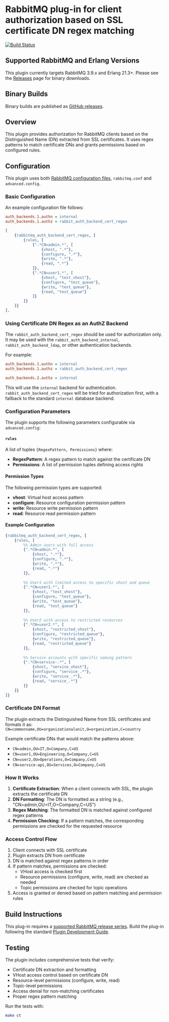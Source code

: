 # RabbitMQ plug-in for client authorization based on SSL certificate DN regex matching

[![Build Status](https://github.com/bastibrunn/rabbitmq-auth-backend-cert-regex/actions/workflows/main.yaml/badge.svg?branch=master)](https://github.com/bastibrunn/rabbitmq-auth-backend-cert-regex/actions)

## Supported RabbitMQ and Erlang Versions

This plugin currently targets RabbitMQ 3.9.x and Erlang 21.3+. Please see the [Releases](https://github.com/bastibrunn/rabbitmq-auth-backend-cert-regex/releases) page for binary downloads.

## Binary Builds

Binary builds are published as [GitHub releases](https://github.com/bastibrunn/rabbitmq-auth-backend-cert-regex/releases).

## Overview

This plugin provides authorization for RabbitMQ clients based on the Distinguished Name (DN) extracted from SSL certificates. It uses regex patterns to match certificate DNs and grants permissions based on configured rules.

## Configuration

This plugin uses both [RabbitMQ configuration files](http://www.rabbitmq.com/configure.html#configuration-file),
`rabbitmq.conf` and `advanced.config`.

### Basic Configuration

An example configuration file follows:

``` ini
auth_backends.1.authn = internal
auth_backends.1.authz = rabbit_auth_backend_cert_regex
```

```erlang
[
    {rabbitmq_auth_backend_cert_regex, [
        {rules, [
            {".*CN=admin.*", [
                {vhost, ".*"},
                {configure, ".*"},
                {write, ".*"},
                {read, ".*"}
            ]},
            {".*CN=user1.*", [
                {vhost, "test_vhost"},
                {configure, "test_queue"},
                {write, "test_queue"},
                {read, "test_queue"}
            ]}
        ]}
    ]}
].
```

### Using Certificate DN Regex as an AuthZ Backend

The `rabbit_auth_backend_cert_regex` should be used for authorization only. It may
be used with the `rabbit_auth_backend_internal`, `rabbit_auth_backend_ldap`, or other authentication backends.

For example:

``` ini
auth_backends.1.authn = internal
auth_backends.1.authz = rabbit_auth_backend_cert_regex

auth_backends.2.authz = internal
```

This will use the `internal` backend for authentication. `rabbit_auth_backend_cert_regex` will be tried
for authorization first, with a fallback to the standard `internal` database backend.

### Configuration Parameters

The plugin supports the following parameters configurable via `advanced.config`:

#### `rules`

A list of tuples `{RegexPattern, Permissions}` where:

- **RegexPattern**: A regex pattern to match against the certificate DN
- **Permissions**: A list of permission tuples defining access rights

#### Permission Types

The following permission types are supported:

- **vhost**: Virtual host access pattern
- **configure**: Resource configuration permission pattern
- **write**: Resource write permission pattern  
- **read**: Resource read permission pattern

#### Example Configuration

```erlang
{rabbitmq_auth_backend_cert_regex, [
    {rules, [
        %% Admin users with full access
        {".*CN=admin.*", [
            {vhost, ".*"},
            {configure, ".*"},
            {write, ".*"},
            {read, ".*"}
        ]},
        
        %% User1 with limited access to specific vhost and queue
        {".*CN=user1.*", [
            {vhost, "test_vhost"},
            {configure, "test_queue"},
            {write, "test_queue"},
            {read, "test_queue"}
        ]},
        
        %% User2 with access to restricted resources
        {".*CN=user2.*", [
            {vhost, "restricted_vhost"},
            {configure, "restricted_queue"},
            {write, "restricted_queue"},
            {read, "restricted_queue"}
        ]},
        
        %% Service accounts with specific naming pattern
        {".*CN=service-.*", [
            {vhost, "service_vhost"},
            {configure, "service_.*"},
            {write, "service_.*"},
            {read, "service_.*"}
        ]}
    ]}
]}
```

### Certificate DN Format

The plugin extracts the Distinguished Name from SSL certificates and formats it as:
`CN=commonname,OU=organizationalunit,O=organization,C=country`

Example certificate DNs that would match the patterns above:
- `CN=admin,OU=IT,O=Company,C=US`
- `CN=user1,OU=Engineering,O=Company,C=US`
- `CN=user2,OU=Operations,O=Company,C=US`
- `CN=service-api,OU=Services,O=Company,C=US`

### How It Works

1. **Certificate Extraction**: When a client connects with SSL, the plugin extracts the certificate DN
2. **DN Formatting**: The DN is formatted as a string (e.g., "CN=admin,OU=IT,O=Company,C=US")
3. **Regex Matching**: The formatted DN is matched against configured regex patterns
4. **Permission Checking**: If a pattern matches, the corresponding permissions are checked for the requested resource

### Access Control Flow

1. Client connects with SSL certificate
2. Plugin extracts DN from certificate
3. DN is matched against regex patterns in order
4. If pattern matches, permissions are checked:
   - VHost access is checked first
   - Resource permissions (configure, write, read) are checked as needed
   - Topic permissions are checked for topic operations
5. Access is granted or denied based on pattern matching and permission rules

## Build Instructions

This plug-in requires a [supported RabbitMQ release series](https://www.rabbitmq.com/versions.html). Build the plug-in following the
standard [Plugin Development Guide](https://www.rabbitmq.com/plugin-development.html).

## Testing

The plugin includes comprehensive tests that verify:

- Certificate DN extraction and formatting
- VHost access control based on certificate DN
- Resource-level permissions (configure, write, read)
- Topic-level permissions
- Access denial for non-matching certificates
- Proper regex pattern matching

Run the tests with:
```bash
make ct
```


